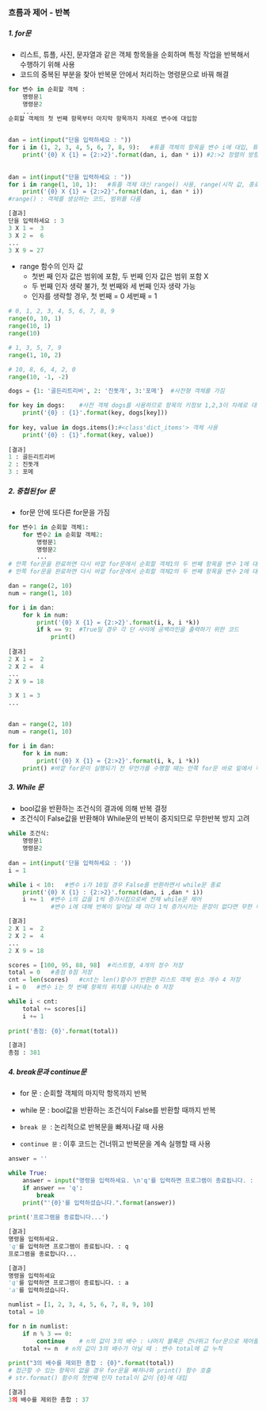 ### 흐름과 제어 - 반복

##### 1. for문

- 리스트, 튜플, 사진, 문자열과 같은 객체 항목들을 순회하며 특정 작업을 반복해서 수행하기 위해 사용
- 코드의 중복된 부분을 찾아 반복문 안에서 처리하는 명령문으로 바꿔 해결

```python
for 변수 in 순회할 객체 :
	명령문1
    명령문2
    ...
순회할 객체의 첫 번째 항목부터 마지막 항목까지 차례로 변수에 대입함


dan = int(input("단을 입력하세요 : "))
for i in (1, 2, 3, 4, 5, 6, 7, 8, 9):	#튜플 객체의 항목을 변수 i에 대입, 튜플대신 리스트를 사용해도 동일 결과 얻을 수 있음
    print('{0} X {1} = {2:>2}'.format(dan, i, dan * i))	#2:>2 정렬의 방향을 우측으로하고 자릿수는 2자리로 함
    
    
dan = int(input("단을 입력하세요 : "))
for i in range(1, 10, 1):	#튜플 객체 대신 range() 사용, range(시작 값, 종료 값(포함X), 증감치)
    print('{0} X {1} = {2:>2}'.format(dan, i, dan * i))	
#range() : 객체를 생성하는 코드, 범위를 다룸   

[결과]
단을 입력하세요 : 3
3 X 1 =  3
3 X 2 =  6
...
3 X 9 = 27
```

- range 함수의 인자 값
  - 첫번 째 인자 값은 범위에 포함, 두 번째 인자 값은 범위 포함 X
  - 두 번째 인자 생략 불가, 첫 번째와 세 번째 인자 생략 가능
  - 인자를 생략할 경우, 첫 번째 = 0 세번째 = 1

```python
# 0, 1, 2, 3, 4, 5, 6, 7, 8, 9
range(0, 10, 1)
range(10, 1)
range(10)

# 1, 3, 5, 7, 9
range(1, 10, 2)

# 10, 8, 6, 4, 2, 0
range(10, -1, -2)
```

```python
dogs = {1: '골든리트리버', 2: '진돗개', 3:'포메'}	#사전형 객체를 가짐

for key in dogs:	#사전 객체 dogs를 사용하므로 항목의 키정보 1,2,3이 차례로 대입
    print('{0} : {1}'.format(key, dogs[key]))
    
for key, value in dogs.items():#<class'dict_items'> 객체 사용
    print('{0} : {1}'.format(key, value))
    
[결과]
1 : 골든리트리버
2 : 진돗개
3 : 포메
```



##### 2. 중첩된 for 문

- for문 안에 또다른 for문을 가짐

```python
for 변수1 in 순회할 객체1:
    for 변수2 in 순회할 객체2:
        명령문1
        명령문2
        ...
# 안쪽 for문을 완료하면 다시 바깥 for문에서 순회할 객체1의 두 번째 항목을 변수 1에 대입
# 안쪽 for문을 완료하면 다시 바깥 for문에서 순회할 객체2의 두 번째 항목을 변수 2에 대입

dan = range(2, 10)
num = range(1, 10)

for i in dan:
    for k in num:
        print('{0} X {1} = {2:>2}'.format(i, k, i *k))
        if k == 9:	#True일 경우 각 단 사이에 공백라인을 출력하기 위한 코드
            print()
            
[결과]
2 X 1 =  2
2 X 2 =  4
...
2 X 9 = 18

3 X 1 = 3
...


dan = range(2, 10)
num = range(1, 10)

for i in dan:
    for k in num:
        print('{0} X {1} = {2:>2}'.format(i, k, i *k))	
    print()	#바깥 for문이 실행되기 전 무언가를 수행할 때는 안쪽 for문 바로 밑에서 작업 처리
```



##### 3. While 문

- bool값을 반환하는 조건식의 결과에 의해 반복 결정
- 조건식이 False값을 반환해야 While문의 반복이 중지되므로 무한반복 방지 고려

```python
while 조건식:
    명령문1
    명령문2
    
dan = int(input('단을 입력하세요 : '))
i = 1

while i < 10:	#변수 i가 10일 경우 False를 반환하면서 while문 종료
    print('{0} X {1} : {2:>2}'.format(dan, i ,dan * i))
    i += 1	#변수 i의 값을 1씩 증가시킴으로써 전채 while문 제어
    		#변수 i에 대해 반복이 일어날 때 마다 1씩 증가시키는 문장이 없다면 무한 루프에 빠짐

[결과]
2 X 1 =  2
2 X 2 =  4
...
2 X 9 = 18   
```

```python
scores = [100, 95, 88, 98]	#리스트형, 4개의 정수 저장
total = 0	#총점 0점 저장
cnt = len(scores)	#cnt는 len()함수가 반환한 리스트 객체 원소 개수 4 저장
i = 0	#변수 i는 첫 번째 항목의 위치를 나타내는 0 저장

while i < cnt:
    total += scores[i]
    i += 1
    
print('총점: {0}'.format(total))

[결과]
총점 : 381
```



##### 4. break문과 continue문

- for 문 : 순회할 객체의 마지막 항목까지 반복
- while 문 : bool값을 반환하는 조건식이 False를 반환할 때까지 반복
- `break 문 `: 논리적으로 반복문을 빠져나갈 때 사용

- `continue 문` : 이후 코드는 건너뛰고 반복문을 계속 실행할 때 사용

```python
answer = ''

while True:
    answer = input("명령을 입력하세요. \n'q'를 입력하면 프로그램이 종료됩니다. : ")
    if answer == 'q':
        break
    print("'{0}'를 입력하셨습니다.".format(answer))
        
print('프로그램을 종료합니다...')

[결과]
명령을 입력하세요.
'q'를 입력하면 프로그램이 종료됩니다. : q
프로그램을 종료합니다...

[결과]
명령을 입력하세요
'q'를 입력하면 프로그램이 종료됩니다. : a
'a'를 입력하셨습니다.
```

```python
numlist = [1, 2, 3, 4, 5, 6, 7, 8, 9, 10]
total = 10

for n in numlist:
    if n % 3 == 0:
        continue	# n의 값이 3의 배수 : 나머지 블록은 건너뛰고 for문으로 제어를 옮김
    total += n	# n의 값이 3의 배수가 아닐 때 : 변수 total에 값 누적
    
print("3의 배수를 제외한 총합 : {0}".format(total))
# 접근할 수 있는 항목이 없을 경우 for문을 빠져나와 print() 함수 호출
# str.format() 함수의 첫번째 인자 total이 값이 {0}에 대입

[결과]
3의 배수를 제외한 총합 : 37
```

